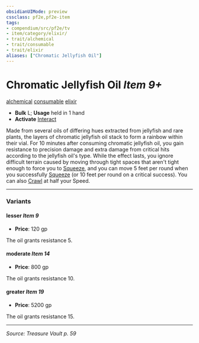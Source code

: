 ```yaml
---
obsidianUIMode: preview
cssclass: pf2e,pf2e-item
tags:
- compendium/src/pf2e/tv
- item/category/elixir/
- trait/alchemical
- trait/consumable
- trait/elixir
aliases: ["Chromatic Jellyfish Oil"]
---
```

# Chromatic Jellyfish Oil *Item 9+*  
[alchemical](alchemical.md "Alchemical Item Trait")  [consumable](consumable.md "Consumable Item Trait")  [elixir](elixir.md "Elixir Item Trait")  

- **Bulk** L; **Usage** held in 1 hand
- **Activate** [Interact](interact.md)

Made from several oils of differing hues extracted from jellyfish and rare plants, the layers of chromatic jellyfish oil stack to form a rainbow within their vial. For 10 minutes after consuming chromatic jellyfish oil, you gain resistance to precision damage and extra damage from critical hits according to the jellyfish oil's type. While the effect lasts, you ignore difficult terrain caused by moving through tight spaces that aren't tight enough to force you to [Squeeze](squeeze.md), and you can move 5 feet per round when you successfully [Squeeze](squeeze.md) (or 10 feet per round on a critical success). You can also [Crawl](crawl.md) at half your Speed.

---

### Variants

#### lesser *Item 9*

- **Price**: 120 gp

The oil grants resistance 5.

#### moderate *Item 14*

- **Price**: 800 gp

The oil grants resistance 10.

#### greater *Item 19*

- **Price**: 5200 gp

The oil grants resistance 15.

---
*Source: Treasure Vault p. 59*